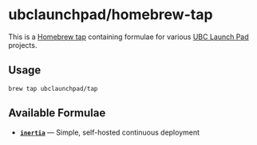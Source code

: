 # ubclaunchpad/homebrew-tap

This is a [Homebrew tap](https://docs.brew.sh/Taps) containing formulae for
various [UBC Launch Pad](https://www.ubclaunchpad.com) projects.


## Usage

```
brew tap ubclaunchpad/tap
```


## Available Formulae

- [**`inertia`**](https://github.com/ubclaunchpad/inertia) — Simple, self-hosted continuous deployment
